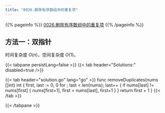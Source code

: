 ```yaml
---
title: "0026.删除有序数组中的重复项"
---
```


{{% pageinfo %}}
[0026.删除有序数组中的重复项](https://leetcode.cn/problems/remove-duplicates-from-sorted-array/)
{{% /pageinfo %}}

## 方法一：双指针

时间复杂度 $O(n)$，空间复杂度 $O(1)$。

{{< tabpane persistLang=false >}}
{{< tab header="Solutions:" disabled=true />}}

{{< tab header="solution.go" lang="go" >}}
func removeDuplicates(nums []int) int {
	first, last := 0, 0
	for ; last < len(nums); last++ {
		if nums[last] != nums[first] {
			nums[first+1], first = nums[last], first+1
		}
	}
	return first + 1
}
{{< /tab >}}

{{< /tabpane >}}
